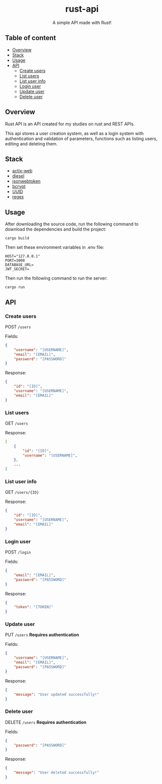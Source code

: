 <h1 align="center">rust-api</h1>
<p align="center">A simple API made with Rust!</p>

## Table of content

* [Overview](##overview)
* [Stack](##stack)
* [Usage](##usage)
* [API](##api)
  * [Create users](###create-users)
  * [List users](###list-users)
  * [List user info](###list-user-info)
  * [Login user](###login-user)
  * [Update user](###update-user)
  * [Delete user](###delete-user)


## Overview

Rust API is an API created for my studies on rust and REST APIs.

This api stores a user creation system, as well as a login system with authentication and validation of parameters, functions such as listing users, editing and deleting them.

## Stack

- [actix-web](https://crates.io/crates/actix-web)
- [diesel](https://crates.io/crates/diesel)
- [jsonwebtoken](https://crates.io/crates/jsonwebtoken)
- [bcrypt](https://crates.io/crates/bcrypt)
- [UUID](https://crates.io/crates/uuid)
- [regex](https://crates.io/crates/regex)

## Usage

After downloading the source code, run the following command to download the dependencies and build the project:
```
cargo build
```

Then set these environment variables in .env file:
```
HOST="127.0.0.1"
PORT=3000
DATABASE_URL=
JWT_SECRET=
```

Then run the following command to run the server:
```
cargo run
```

## API

### Create users

POST `/users`

Fields:
```json
{
    "username": "[USERNAME]",
    "email": "[EMAIL]",
    "password": "[PASSWORD]"
}
```

Response:
```json
{
    "id": "[ID]",
    "username": "[USERNAME]",
    "email": "[EMAIL]"
}
```

### List users

GET `/users`

Response:
```json
[
    {
        "id": "[ID]",
        "username": "[USERNAME]",
    },
    ...
]
```

### List user info

GET `/users/{ID}`

Response:
```json
{
    "id": "[ID]",
    "username": "[USERNAME]",
    "email": "[EMAIL]"
}
```

### Login user

POST `/login`

Fields:
```json
{
    "email": "[EMAIL]",
    "password": "[PASSWORD]"
}
```

Response:
```json
{
    "token": "[TOKEN]"
}
```

### Update user

PUT `/users`
**Requires authentication**

Fields:
```json
{
    "username": "[USERNAME]",
    "email": "[EMAIL]",
    "password": "[PASSWORD]"
}
```

Response:
```json
{
    "message": "User updated successfully!"
}
```

### Delete user

DELETE `/users`
**Requires authentication**

Fields:
```json
{
    "password": "[PASSWORD]"
}
```

Response:
```json
{
    "message": "User deleted successfully!"
}
```
